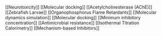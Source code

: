 [[Neurotoxicity]]
[[Molecular docking]]
[[Acetylcholinesterase (AChE)]]
[[Zebrafish Larvae]]
[[Organophosphorus Flame Retardants]]
[[Molecular dynamics simulation]]
[[Molecular docking]]
[[Minimum inhibitory concentration]]
[[Antimicrobial resistance]]
[[Isothermal Titration Calorimetry]]
[[Mechanism-based Inhibitors]]

